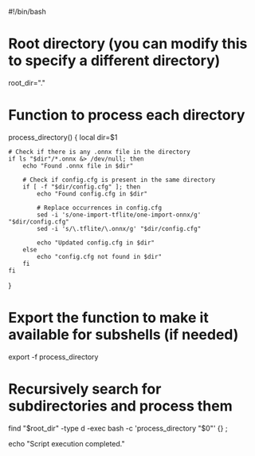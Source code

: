 #!/bin/bash

# Root directory (you can modify this to specify a different directory)
root_dir="."

# Function to process each directory
process_directory() {
    local dir=$1

    # Check if there is any .onnx file in the directory
    if ls "$dir"/*.onnx &> /dev/null; then
        echo "Found .onnx file in $dir"
        
        # Check if config.cfg is present in the same directory
        if [ -f "$dir/config.cfg" ]; then
            echo "Found config.cfg in $dir"
            
            # Replace occurrences in config.cfg
            sed -i 's/one-import-tflite/one-import-onnx/g' "$dir/config.cfg"
            sed -i 's/\.tflite/\.onnx/g' "$dir/config.cfg"
            
            echo "Updated config.cfg in $dir"
        else
            echo "config.cfg not found in $dir"
        fi
    fi
}

# Export the function to make it available for subshells (if needed)
export -f process_directory

# Recursively search for subdirectories and process them
find "$root_dir" -type d -exec bash -c 'process_directory "$0"' {} \;

echo "Script execution completed."
